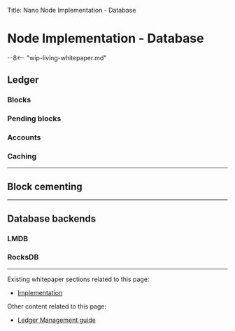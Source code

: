 Title: Nano Node Implementation - Database

# Node Implementation - Database

--8<-- "wip-living-whitepaper.md"

## Ledger

### Blocks

### Pending blocks

### Accounts

### Caching

---

## Block cementing

---

## Database backends

### LMDB

### RocksDB

---

Existing whitepaper sections related to this page:

* [Implementation](/whitepaper/english/#implementation)

Other content related to this page:

* [Ledger Management guide](../running-a-node/ledger-management.md)
